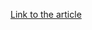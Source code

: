 [Link to the article](https://www.crowdstrike.com/en-us/blog/crowdstrike-named-leader-for-cybersecurity-incident-response-services-q2-2024/)
